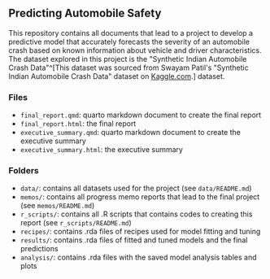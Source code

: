 ## Predicting Automobile Safety

This repository contains all documents that lead to a project to develop a predictive model that accurately forecasts the severity of an automobile crash based on known information about vehicle and driver characteristics. The dataset explored in this project is the "Synthetic Indian Automobile Crash Data"^[This dataset was sourced from Swayam Patil's "Synthetic Indian Automobile Crash Data" dataset on [Kaggle.com](https://www.kaggle.com/datasets/swish9/synthetic-indian-automobile-crash-data).] dataset. 


### Files

- `final_report.qmd`: quarto markdown document to create the final report
- `final_report.html`: the final report
- `executive_summary.qmd`: quarto markdown document to create the executive summary
- `executive_summary.html`: the executive summary


### Folders

- `data/`: contains all datasets used for the project (see `data/README.md`)
- `memos/`: contains all progress memo reports that lead to the final project (see `memos/README.md`)
- `r_scripts/`:  contains all .R scripts that contains codes to creating this report (see `r_scripts/README.md`)
- `recipes/`: contains .rda files of recipes used for model fitting and tuning
- `results/`: contains .rda files of fitted and tuned models and the final predictions
- `analysis/`: contains .rda files with the saved model analysis tables and plots

